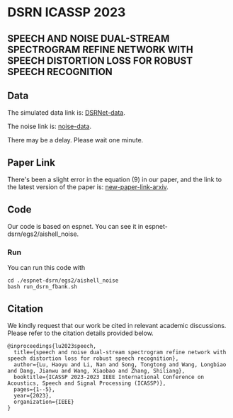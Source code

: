 # DSRN ICASSP 2023
## SPEECH AND NOISE DUAL-STREAM SPECTROGRAM REFINE NETWORK WITH SPEECH DISTORTION LOSS FOR ROBUST SPEECH RECOGNITION
## Data
The simulated data link is: [DSRNet-data](https://tjueducn-my.sharepoint.com/:u:/g/personal/luhaoyu_831_tju_edu_cn/EUZwebz6WANDllOtd_9DI20Bg6Pr98aBA0C_Ni68yY9P-g?e=MChca1).

The noise link is: [noise-data](http://web.cse.ohio-state.edu/pnl/corpus/HuNonspeech/).

There may be a delay. Please wait one minute.
## Paper Link
There's been a slight error in the equation (9) in our paper, and the link to the latest version of the paper is: [new-paper-link-arxiv](https://arxiv.org/abs/2305.17860).

## Code
Our code is based on espnet. You can see it in espnet-dsrn/egs2/aishell_noise.
### Run
You can run this code with
```
cd ./espnet-dsrn/egs2/aishell_noise
bash run_dsrn_fbank.sh
```

## Citation

We kindly request that our work be cited in relevant academic discussions.  Please refer to the citation details provided below.
```
@inproceedings{lu2023speech,
  title={speech and noise dual-stream spectrogram refine network with speech distortion loss for robust speech recognition},
  author={Lu, Haoyu and Li, Nan and Song, Tongtong and Wang, Longbiao and Dang, Jianwu and Wang, Xiaobao and Zhang, Shiliang},
  booktitle={ICASSP 2023-2023 IEEE International Conference on Acoustics, Speech and Signal Processing (ICASSP)},
  pages={1--5},
  year={2023},
  organization={IEEE}
}
```
